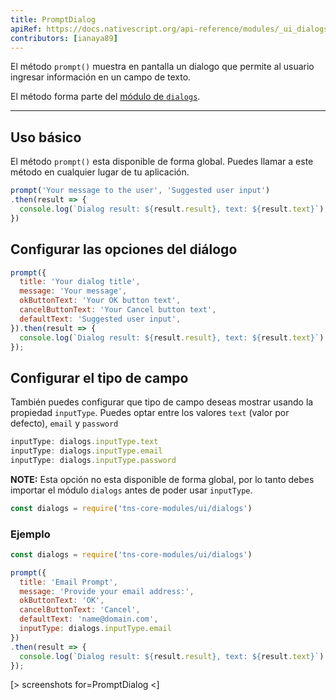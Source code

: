 ```yaml
---
title: PromptDialog
apiRef: https://docs.nativescript.org/api-reference/modules/_ui_dialogs_#prompt
contributors: [ianaya89]
---
```


El método `prompt()` muestra en pantalla un dialogo que permite al usuario ingresar información en un campo de texto.

El método forma parte del [módulo de `dialogs`](https://docs.nativescript.org/api-reference/modules/_ui_dialogs_).

---

## Uso básico

El método  `prompt()` esta disponible de forma global. Puedes llamar a este método en cualquier lugar de tu aplicación.

```JavaScript
prompt('Your message to the user', 'Suggested user input')
.then(result => {
  console.log(`Dialog result: ${result.result}, text: ${result.text}`)
})
```

## Configurar las opciones del diálogo

```JavaScript
prompt({
  title: 'Your dialog title',
  message: 'Your message',
  okButtonText: 'Your OK button text',
  cancelButtonText: 'Your Cancel button text',
  defaultText: 'Suggested user input',
}).then(result => {
  console.log(`Dialog result: ${result.result}, text: ${result.text}`)
});
```

## Configurar el tipo de campo

También puedes configurar que tipo de campo deseas mostrar usando la propiedad `inputType`. Puedes optar entre los valores `text` (valor por defecto), `email` y `password`

```JavaScript
inputType: dialogs.inputType.text
inputType: dialogs.inputType.email
inputType: dialogs.inputType.password
```

**NOTE:** Esta opción no esta disponible de forma global, por lo tanto debes importar el módulo `dialogs` antes de poder usar `inputType`.

```JavaScript
const dialogs = require('tns-core-modules/ui/dialogs')
```

### Ejemplo

```JavaScript
const dialogs = require('tns-core-modules/ui/dialogs')

prompt({
  title: 'Email Prompt',
  message: 'Provide your email address:',
  okButtonText: 'OK',
  cancelButtonText: 'Cancel',
  defaultText: 'name@domain.com',
  inputType: dialogs.inputType.email
})
.then(result => {
  console.log(`Dialog result: ${result.result}, text: ${result.text}`)
});
```

[> screenshots for=PromptDialog <]
